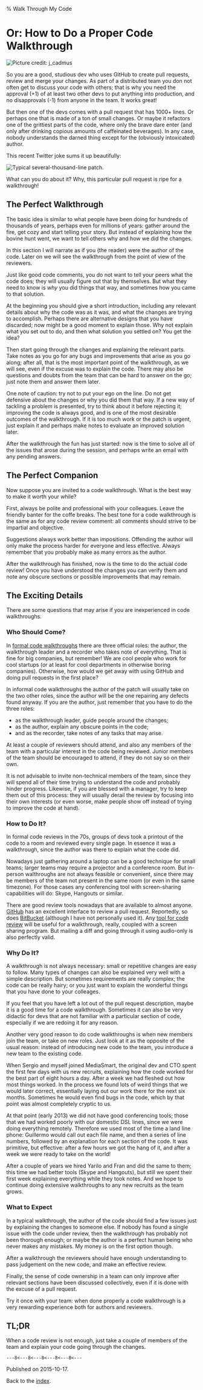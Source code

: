 % Walk Through My Code

# Or: How to Do a Proper Code Walkthrough

![Picture credit: [j_cadmus](https://commons.wikimedia.org/wiki/File:Wroclaw_University_Library_digitizing_rare_archival_texts.jpg)](pics/walk-through-my-code.jpg "Wroclaw University Library digitizing rare archival texts")

So you are a good, studious dev who uses GitHub to create pull requests, review and merge your changes.
As part of a distributed team you don not often get to discuss your code with others;
that is why you need the approval (+1) of at least two other devs to put anything into production,
and no disapprovals (-1) from anyone in the team. It works great!

But then one of the devs comes with a pull request that has 1000+ lines.
Or perhaps one that is made of a ton of small changes.
Or maybe it refactors one of the grittiest parts of the code,
where only the brave dare enter (and only after drinking copious amounts of caffeinated beverages).
In any case, nobody understands the darned thing except for the (obviously intoxicated) author.

This recent Twitter joke sums it up beautifully:

![[Typical several-thousand-line patch](https://twitter.com/Obdurodon/status/651740765522161664).](pics/typical-patch.jpg "Three people look at us from a mountain of trash")

What can you do about it? Why, this particular pull request is ripe for a walkthrough!

## The Perfect Walkthrough

The basic idea is similar to what people have been doing for hundreds of thousands of years,
perhaps even for millions of years:
gather around the fire, get cozy and start telling your story.
But instead of explaining how the bovine hunt went,
we want to tell others why and how we did the changes.

In this section I will narrate as if you (the reader) were the author of the code.
Later on we will see the walkthrough from the point of view of the reviewers.

Just like good code comments, you do not want to tell your peers what the code does;
they will usually figure out that by themselves.
But what they need to know is _why_ you did things that way,
and sometimes how you came to that solution.

At the beginning you should give a short introduction,
including any relevant details about why the code was as it was,
and what the changes are trying to accomplish.
Perhaps there are alternative designs that you have discarded;
now might be a good moment to explain those.
Why not explain what you set out to do,
and then what solution you settled on?
You get the idea?

Then start going through the changes and explaining the relevant parts.
Take notes as you go for any bugs and improvements that arise as you go along;
after all, that is the most important point of the walkthrough,
as we will see, even if the excuse was to explain the code.
There may also be questions and doubts from the team that can be hard to answer on the go;
just note them and answer them later.

One note of caution: try not to put your ego on the line.
Do not get defensive about the changes or why you did them that way.
If a new way of tackling a problem is presented,
try to think about it before rejecting it;
improving the code is always good,
and is one of the most desirable outcomes of the walkthrough.
If it is too much work or the patch is urgent,
just explain it and perhaps make notes to evaluate an improved solution later.

After the walkthrough the fun has just started:
now is the time to solve all of the issues that arose during the session,
and perhaps write an email with any pending answers.

## The Perfect Companion

Now suppose you are invited to a code walkthrough.
What is the best way to make it worth your while?

First, always be polite and professional with your colleagues.
Leave the friendly banter for the coffe breaks.
The best tone for a code walkthrough is the same as for any code review comment:
all comments should strive to be impartial and objective.

Suggestions always work better than impositions.
Offending the author will only make the process harder for everyone and less effective.
Always remember that you probably make as many errors as the author.

After the walkthrough has finished,
now is the time to do the actual code review!
Once you have understood the changes you can verify them
and note any obscure sections or possible improvements that may remain.

## The Exciting Details

There are some questions that may arise if you are inexperienced in code walkthroughs.

### Who Should Come?

In [formal code walkthroughs](https://en.wikipedia.org/wiki/Software_walkthrough#Objectives_and_participants)
there are three official roles: the author,
the walkthrough leader and a recorder who takes note of everything.
That is fine for big companies, but remember!
We are cool people who work for cool startups
(or at least for cool departments in otherwise boring companies).
Otherwise, how would we get away with using GitHub and doing pull requests in the first place?

In informal code walkthroughs the author of the patch will usually take on the two other roles,
since the author will be the one repairing any defects found anyway.
If you are the author, just remember that you have to do the three roles:

* as the walkthrough leader, guide people around the changes;
* as the author, explain any obscure points in the code;
* and as the recorder, take notes of any tasks that may arise.

At least a couple of reviewers should attend,
and also any members of the team with a particular interest in the code being reviewed.
Junior members of the team should be encouraged to attend, if they do not say so on their own.

It is not advisable to invite non-technical members of the team, since they will spend all of their time
trying to understand the code and probably hinder progress.
Likewise, if you are blessed with a manager, try to keep them out of this process:
they will usually derail the review by focusing into their own interests
(or even worse, make people show off instead of trying to improve the code at hand).

### How to Do It?

In formal code reviews in the 70s,
groups of devs took a printout of the code to a room and reviewed every single page.
In essence it was a walkthrough,
since the author was there to explain what the code did.

Nowadays just gathering around a laptop can be a good technique for small teams;
larger teams may require a projector and a conference room.
But in-person walthroughs are not always feasible or convenient,
since there may be members of the team not present in the same room (or even in the same timezone).
For those cases any conferencing tool with screen-sharing capabilities will do:
Skype, Hangouts or similar.

There are good review tools nowadays that are available to almost anyone.
[GitHub](https://github.com/) has an excellent interface to review a pull request.
Reportedly, so does [BitBucket](https://bitbucket.org/)
(although I have not personally used it).
Any [tool for code review](https://en.wikipedia.org/wiki/List_of_tools_for_code_review)
will be useful for a walkthrough, really, coupled with a screen sharing program.
But mailing a diff and going through it using audio-only is also perfectly valid.

### Why Do It?

A walkthrough is not always necessary: small or repetitive changes are easy to follow.
Many types of changes can also be explained very well with a simple description.
But sometimes requirements are really complex; the code can be really hairy;
or you just want to explain the wonderful things that you have done to your colleages.

If you feel that you have left a lot out of the pull request description,
maybe it is a good time for a code walkthrough.
Sometimes it can also be very didactic for devs that are not familiar with a particular section of code,
especially if we are redoing it for any reason.

Another very good reason to do code walkthroughs is when new members join the team, or take on new roles.
Just look at it as the opposite of the usual reason:
instead of introducing new code to the team,
you introduce a new team to the existing code.

When Sergio and myself joined MediaSmart,
the original dev and CTO spent the first few days with us new recruits,
explaining how the code worked for the best part of eight hours a day.
After a week we had fleshed out how most things worked.
In the process we found lots of weird things that we would later correct,
essentially laying out our work there for the next six months.
Sometimes he would even find bugs in the code,
which by that point was almost completely cryptic to us.

At that point (early 2013) we did not have good conferencing tools;
those that we had worked poorly with our domestic DSL lines,
since we were doing everything remotely.
Therefore we used most of the time a land line phone:
Guillermo would call out each file name, and then a series of line numbers,
followed by an explanation for each section of the code.
It was primitive, but effective:
after a few hours we got the hang of it,
and after a week we were ready to take on the world!

After a couple of years we hired Yarilo and Fran and did the same to them;
this time we had better tools (Skype and Hangouts),
but still we spent their first week explaining everything
while they took notes.
And we hope to continue doing extensive walkthroughs
to any new recruits as the team grows.

### What to Expect

In a typical walkthrough,
the author of the code should find a few issues just by explaining the changes to someone else.
If nobody has found a single issue with the code under review,
then the walkthrough has probably not been thorough enough;
or maybe the author is a perfect human being who never makes any mistakes.
My money is on the first option though.

After a walkthrough the reviewers should have enough understanding
to pass judgement on the new code,
and make an effective review.

Finally, the sense of code ownership in a team
can only improve after relevant sections have been discussed collectively,
even if it is done with the excuse of a pull request.

Try it once with your team:
when done properly a code walkthrough is a very rewarding experience
both for authors and reviewers.

## TL;DR

When a code review is not enough,
just take a couple of members of the team and explain your code going through the changes.

`---8<---8<---8<---8<---8<---`

Published on 2015-10-17.

Back to the [index](../index.html).

